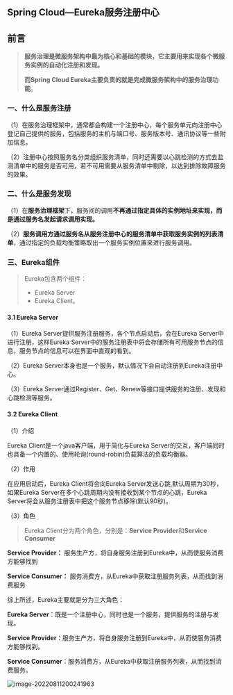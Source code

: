 ## Spring Cloud—Eureka服务注册中心

## 前言

> **服务治理是微服务架构中最为核心和基础的模块，它主要用来实现各个微服务实例的自动化注册和发现。**
>
> **而Spring Cloud Eureka主要负责的就是完成微服务架构中的服务治理功能**。

### 一、什么是服务注册

（1）在服务治理框架中，通常都会构建一个注册中心，每个服务单元向注册中心登记自己提供的服务，包括服务的主机与端口号、服务版本号、通讯协议等一些附加信息。

（2）注册中心按照服务名分类组织服务清单，同时还需要以心跳检测的方式去监测清单中的服务是否可用，若不可用需要从服务清单中剔除，以达到排除故障服务的效果。

### 二、什么是服务发现

（1）在**服务治理框架**下，服务间的调用**不再通过指定具体的实例地址来实现，而是通过服务名发起请求调用实现。**

（2）**服务调用方通过服务名从服务注册中心的服务清单中获取服务实例的列表清单**，通过指定的负载均衡策略取出一个服务实例位置来进行服务调用。

### 三、Eureka组件

> Eureka包含两个组件：
>
> - Eureka Server
> - Eureka Client。

#### 3.1 Eureka Server

（1）Eureka Server提供服务注册服务，各个节点启动后，会在Eureka Server中进行注册，这样Eureka Server中的服务注册表中将会存储所有可用服务节点的信息，服务节点的信息可以在界面中直观的看到。

（2）Eureka Server本身也是一个服务，默认情况下会自动注册到Eureka注册中心。

（3）Eureka Server通过Register、Get、Renew等接口提供服务的注册、发现和心跳检测等服务。

#### 3.2 Eureka Client

（1）介绍

Eureka Client是一个java客户端，用于简化与Eureka Server的交互，客户端同时也具备一个内置的、使用轮询(round-robin)负载算法的负载均衡器。

（2）作用

在应用启动后，Eureka Client将会向Eureka Server发送心跳,默认周期为30秒，如果Eureka Server在多个心跳周期内没有接收到某个节点的心跳，Eureka Server将会从服务注册表中把这个服务节点移除(默认90秒)。

（3）角色

> Eureka Client分为两个角色，分别是：**Service Provider**和**Service Consumer**

**Service Provider：**
服务生产方，将自身服务注册到Eureka中，从而使服务消费方能够找到

**Service Consumer：**
服务消费方，从Eureka中获取注册服务列表，从而找到消费服务

综上所述，Eureka主要就是分为三大角色：

**Eureka Server**：既是一个注册中心，同时也是一个服务，提供服务的注册与发现。

**Service Provider**：服务生产方，将自身服务注册到Eureka中，从而使服务消费方能够找到。

**Service Consumer**：服务消费方，从Eureka中获取注册服务列表，从而找到消费服务。

![image-20220811200241963](https://whcoding.oss-cn-hangzhou.aliyuncs.com/img/image-20220811200241963.png)







### 
